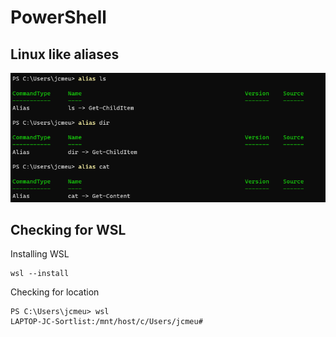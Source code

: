 # PowerShell 

## Linux like aliases

<p align="center"><img src="https://github.com/jcmeunier77code/My_cheat_sheets/blob/master/09.%20Terminal/img/poweshell%20aliases.png"></p>


## Checking for WSL

Installing WSL
```shell
wsl --install
```

Checking for location 

```shell
PS C:\Users\jcmeu> wsl
LAPTOP-JC-Sortlist:/mnt/host/c/Users/jcmeu#
```
